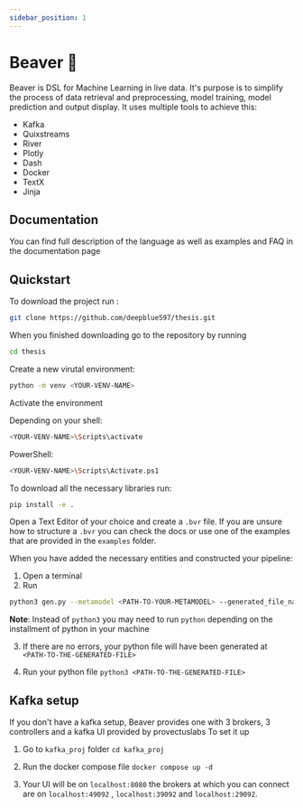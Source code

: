 ```yaml
---
sidebar_position: 1
---
```


# Beaver 🦫

Beaver is DSL for Machine Learning in live data. It's purpose is to simplify the process of data retrieval and preprocessing, model training, model prediction and output display. It uses multiple tools to achieve this:

- Kafka
- Quixstreams
- River
- Plotly
- Dash
- Docker
- TextX
- Jinja

## Documentation

You can find full description of the language as well as examples and FAQ in the documentation page

## Quickstart

To download the project run :

```bash
git clone https://github.com/deepblue597/thesis.git
```

When you finished downloading go to the repository by running

```bash
cd thesis
```

Create a new virutal environment:

```bash
python -m venv <YOUR-VENV-NAME>
```

Activate the environment

Depending on your shell:

```bash
<YOUR-VENV-NAME>\Scripts\activate
```

PowerShell:

```bash
<YOUR-VENV-NAME>\Scripts\Activate.ps1
```

To download all the necessary libraries run:

```bash
pip install -e .
```

Open a Text Editor of your choice and create a `.bvr` file.
If you are unsure how to structure a `.bvr` you can check the docs or use one of the examples that are provided in the `examples` folder.

When you have added the necessary entities and constructed your pipeline:

1. Open a terminal
2. Run

```bash
python3 gen.py --metamodel <PATH-TO-YOUR-METAMODEL> --generated_file_name <PATH-TO-THE-GENERATED-FILE>
```

**Note**: Instead of `python3` you may need to run `python` depending on the installment of python in your machine

3. If there are no errors, your python file will have been generated at `<PATH-TO-THE-GENERATED-FILE>`

4. Run your python file `python3 <PATH-TO-THE-GENERATED-FILE>`

## Kafka setup

If you don't have a kafka setup, Beaver provides one with 3 brokers, 3 controllers and a kafka UI provided by provectuslabs
To set it up

1. Go to `kafka_proj` folder `cd kafka_proj`

2. Run the docker compose file `docker compose up -d`

3. Your UI will be on `localhost:8080` the brokers at which you can connect are on `localhost:49092` , `localhost:39092` and `localhost:29092`.
